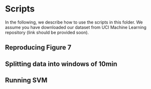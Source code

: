 Scripts
====

In the following, we describe how to use the scripts in this
folder. We assume you have downloaded our dataset from UCI Machine
Learning repository (link should be provided soon).


Reproducing Figure 7
---



Splitting data into windows of 10min
---


Running SVM
---